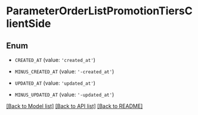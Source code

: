 # ParameterOrderListPromotionTiersClientSide


## Enum

* `CREATED_AT` (value: `'created_at'`)

* `MINUS_CREATED_AT` (value: `'-created_at'`)

* `UPDATED_AT` (value: `'updated_at'`)

* `MINUS_UPDATED_AT` (value: `'-updated_at'`)

[[Back to Model list]](../README.md#documentation-for-models) [[Back to API list]](../README.md#documentation-for-api-endpoints) [[Back to README]](../README.md)


